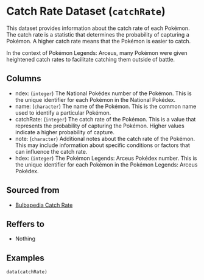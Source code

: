# Catch Rate Dataset (`catchRate`)

This dataset provides information about the catch rate of each Pokémon.
The catch rate is a statistic that determines the probability of capturing a Pokémon.
A higher catch rate means that the Pokémon is easier to catch.

In the context of Pokémon Legends: Arceus, many Pokémon were given heightened catch rates to facilitate catching them
outside of battle.


## Columns
  - ndex: (`integer`) The National Pokédex number of the Pokémon. This is the unique identifier for each Pokémon in the National Pokédex.
  - name: (`character`) The name of the Pokémon. This is the common name used to identify a particular Pokémon.
  - catchRate: (`integer`) The catch rate of the Pokémon. This is a value that represents the probability of capturing the Pokémon. Higher values indicate a higher probability of capture.
  - note: (`character`) Additional notes about the catch rate of the Pokémon. This may include information about specific conditions or factors that can influence the catch rate.
  - hdex: (`integer`) The Pokémon Legends: Arceus Pokédex number. This is the unique identifier for each Pokémon in the Pokémon Legends: Arceus Pokédex.

## Sourced from
  - [Bulbapedia Catch Rate](https://bulbapedia.bulbagarden.net/wiki/List_of_Pok%C3%A9mon_by_catch_rate)

## Reffers to
  - Nothing

## Examples
```
data(catchRate)
```
